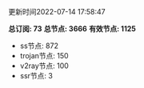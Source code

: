 更新时间2022-07-14 17:58:47

**总订阅: 73**
**总节点: 3666**
**有效节点: 1125**
- ss节点: 872
- trojan节点: 150
- v2ray节点: 100
- ssr节点: 3
